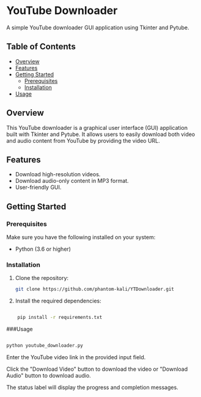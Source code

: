 # YouTube Downloader

A simple YouTube downloader GUI application using Tkinter and Pytube.

## Table of Contents

- [Overview](#overview)
- [Features](#features)
- [Getting Started](#getting-started)
  - [Prerequisites](#prerequisites)
  - [Installation](#installation)
- [Usage](#usage)

## Overview

This YouTube downloader is a graphical user interface (GUI) application built with Tkinter and Pytube. It allows users to easily download both video and audio content from YouTube by providing the video URL.

## Features

- Download high-resolution videos.
- Download audio-only content in MP3 format.
- User-friendly GUI.

## Getting Started

### Prerequisites

Make sure you have the following installed on your system:

- Python (3.6 or higher)
 
### Installation

  1. Clone the repository:
  
     ```bash
     git clone https://github.com/phantom-kali/YTDownloader.git
     ```

2. Install the required dependencies:

```bash

    pip install -r requirements.txt
```

###Usage


```bash

python youtube_downloader.py
```

Enter the YouTube video link in the provided input field.

Click the "Download Video" button to download the video or "Download Audio" button to download audio.

The status label will display the progress and completion messages.
